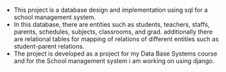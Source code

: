 - This project is a database design and implementation using sql for a school management system.
- In this database, there are entities such as students, teachers, staffs, parents, schedules, subjects, classrooms, and grad. additionally there are relational tables for mapping of relations of different entities such as student-parent relations.
- The project is developed as a project for my Data Base Systems course and for the School management system i am working on using django.
